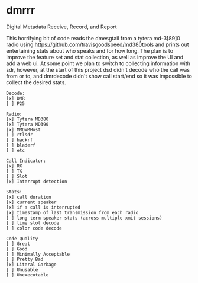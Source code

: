# dmrrr
Digital Metadata Receive, Record, and Report

This horrifying bit of code reads the dmesgtail from a tytera md-3[89]0 radio using https://github.com/travisgoodspeed/md380tools and prints out entertaining stats about who speaks and for how long.  The plan is to improve the feature set and stat collection, as well as improve the UI and add a web ui.  At some point we plan to switch to collecting information with sdr, however, at the start of this project dsd didn't decode who the call was from or to, and dmrdecode didn't show call start/end so it was impossible to collect the desired stats.

```
Decode:
[x] DMR
[ ] P25

Radio:
[x] Tytera MD380
[x] Tytera MD390
[x] MMDVMHost
[ ] rtlsdr
[ ] hackrf
[ ] bladerf
[ ] etc

Call Indicator:
[x] RX
[ ] TX
[ ] Slot
[x] Interrupt detection

Stats:
[x] call duration
[x] current speaker
[x] if a call is interrupted
[x] timestamp of last transmission from each radio
[ ] long term speaker stats (across multiple xmit sessions)
[ ] time slot decode
[ ] color code decode

Code Quality
[ ] Great
[ ] Good
[ ] Minimally Acceptable
[ ] Pretty Bad
[x] Literal Garbage
[ ] Unusable
[ ] Unexecutable
```
